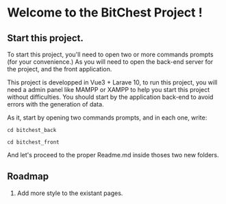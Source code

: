 # Welcome to the BitChest Project !

## Start this project.
To start this project, you'll need to open two or more commands prompts (for your convenience.) As you will need to open the back-end server for the project, and the front application.

This project is developped in Vue3 + Larave 10, to run this project, you will need a admin panel like MAMPP or XAMPP to help you start this project without difficulties. You should start by the application back-end to avoid errors with the generation of data.

As it, start by opening two commands prompts, and in each one, write:

```cd bitchest_back```

```cd bitchest_front```

And let's proceed to the proper Readme.md inside thoses two new folders.

## Roadmap
1. Add more style to the existant pages.